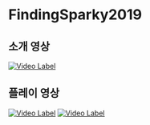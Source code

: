 # FindingSparky2019
## 소개 영상
[![Video Label](http://img.youtube.com/vi/ymD-LjK8zAQ/0.jpg)](https://youtu.be/ymD-LjK8zAQ)
## 플레이 영상
[![Video Label](http://img.youtube.com/vi/nFENSLBDotQ/0.jpg)](https://youtu.be/nFENSLBDotQ)
[![Video Label](http://img.youtube.com/vi/E0FEfwbhwaI/0.jpg)](https://youtu.be/E0FEfwbhwaI)
